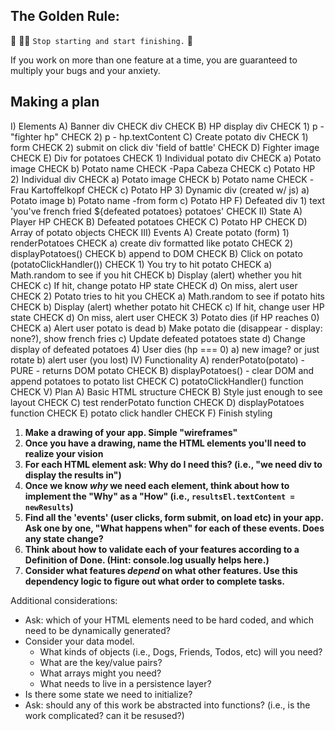 ## The Golden Rule: 

🦸 🦸‍♂️ `Stop starting and start finishing.` 🏁

If you work on more than one feature at a time, you are guaranteed to multiply your bugs and your anxiety.

## Making a plan

I) Elements
  A) Banner div CHECK
  div CHECK
    B) HP display div CHECK
      1) p - "fighter hp" CHECK
      2) p - hp.textContent
    C) Create potato div  CHECK
      1) form CHECK
      2) submit on click
  div 'field of battle' CHECK
    D) Fighter image CHECK
    E) Div for potatoes CHECK
      1) Individual potato div CHECK
        a) Potato image CHECK
        b) Potato name CHECK
          -Papa Cabeza CHECK
        c) Potato HP 
      2) Individual div CHECK
        a) Potato image CHECK
        b) Potato name CHECK
          -Frau Kartoffelkopf CHECK
        c) Potato HP
      3) Dynamic div (created w/ js)
        a) Potato image
        b) Potato name
          -from form
        c) Potato HP
  F) Defeated div
    1) text 'you've french fried ${defeated potatoes} potatoes' CHECK
II) State
  A) Player HP CHECK
  B) Defeated potatoes CHECK
  C) Potato HP CHECK
  D) Array of potato objects CHECK
III) Events
  A) Create potato (form)
    1) renderPotatoes CHECK
      a) create div formatted like potato CHECK
    2) displayPotatoes() CHECK
      b) append to DOM CHECK
  B) Click on potato (potatoClickHandler()) CHECK
    1) You try to hit potato CHECK
      a) Math.random to see if you hit CHECK 
      b) Display (alert) whether you hit CHECK
      c) If hit, change potato HP state CHECK
      d) On miss, alert user CHECK
    2) Potato tries to hit you CHECK
      a) Math.random to see if potato hits CHECK
      b) Display (alert) whether potato hit CHECK
      c) If hit, change user HP state CHECK
      d) On miss, alert user CHECK
    3) Potato dies (if HP reaches 0) CHECK
      a) Alert user potato is dead
      b) Make potato die (disappear - display: none?), show french fries
      c) Update defeated potatoes state
      d) Change display of defeated potatoes
    4) User dies (hp === 0)
      a) new image? or just rotate
      b) alert user (you lost)
IV) Functionality
  A) renderPotato(potato) - PURE - returns DOM potato CHECK
  B) displayPotatoes() - clear DOM and append potatoes to potato list CHECK
  C) potatoClickHandler() function CHECK
V) Plan
  A) Basic HTML structure CHECK
  B) Style just enough to see layout CHECK
  C) test renderPotato function CHECK
  D) displayPotatoes function CHECK
  E) potato click handler CHECK
  F) Finish styling

1) **Make a drawing of your app. Simple "wireframes"**
1) **Once you have a drawing, name the HTML elements you'll need to realize your vision**
1) **For each HTML element ask: Why do I need this? (i.e., "we need div to display the results in")** 
1) **Once we know _why_ we need each element, think about how to implement the "Why" as a "How" (i.e., `resultsEl.textContent = newResults`)**
1) **Find all the 'events' (user clicks, form submit, on load etc) in your app. Ask one by one, "What happens when" for each of these events. Does any state change?**
1) **Think about how to validate each of your features according to a Definition of Done. (Hint: console.log usually helps here.)**
1) **Consider what features _depend_ on what other features. Use this dependency logic to figure out what order to complete tasks.**

Additional considerations:
- Ask: which of your HTML elements need to be hard coded, and which need to be dynamically generated?
- Consider your data model. 
  - What kinds of objects (i.e., Dogs, Friends, Todos, etc) will you need? 
  - What are the key/value pairs? 
  - What arrays might you need? 
  - What needs to live in a persistence layer?
- Is there some state we need to initialize?
- Ask: should any of this work be abstracted into functions? (i.e., is the work complicated? can it be resused?)
